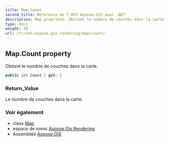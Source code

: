 ```yaml
---
title: Map.Count
second_title: Référence de l'API Aspose.GIS pour .NET
description: Map propriété. Obtient le nombre de couches dans la carte.
type: docs
weight: 30
url: /fr/net/aspose.gis.rendering/map/count/
---
```

## Map.Count property

Obtient le nombre de couches dans la carte.

```csharp
public int Count { get; }
```

### Return_Value

Le nombre de couches dans la carte.

### Voir également

* class [Map](../)
* espace de noms [Aspose.Gis.Rendering](../../map/)
* Assemblée [Aspose.GIS](../../../)



